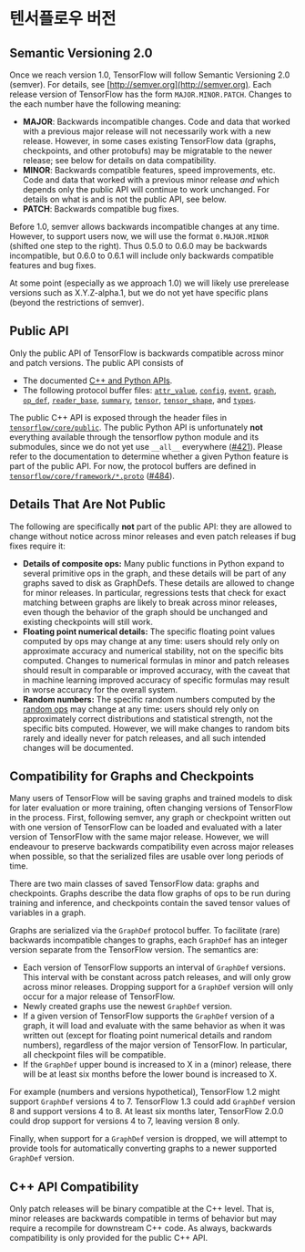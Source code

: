 # 텐서플로우 버전

## Semantic Versioning 2.0

Once we reach version 1.0, TensorFlow will follow Semantic Versioning 2.0 (semver). For details, see [http://semver.org](http://semver.org).  Each release version of TensorFlow has the form `MAJOR.MINOR.PATCH`.  Changes to the each number have the following meaning:

* **MAJOR**:  Backwards incompatible changes.  Code and data that worked with a previous major release will not necessarily work with a new release. However, in some cases existing TensorFlow data (graphs, checkpoints, and other protobufs) may be migratable to the newer release; see below for details on data compatibility.
* **MINOR**: Backwards compatible features, speed improvements, etc.  Code and data that worked with a previous minor release _and_ which depends only the public API will continue to work unchanged.  For details on what is and is not the public API, see below.
* **PATCH**: Backwards compatible bug fixes.

Before 1.0, semver allows backwards incompatible changes at any time.  However, to support users now, we will use the format `0.MAJOR.MINOR` (shifted one step to the right).  Thus 0.5.0 to 0.6.0 may be backwards incompatible, but 0.6.0 to 0.6.1 will include only backwards compatible features and bug fixes.

At some point (especially as we approach 1.0) we will likely use prerelease versions such as X.Y.Z-alpha.1, but we do not yet have specific plans (beyond the restrictions of semver).

## Public API

Only the public API of TensorFlow is backwards compatible across minor and patch versions.  The public API consists of

* The documented [C++ and Python APIs](../api\_docs/).
* The following protocol buffer files: [`attr_value`](https://github.com/tensorflow/tensorflow/blob/master/tensorflow/core/framework/attr\_value.proto), [`config`](https://github.com/tensorflow/tensorflow/blob/master/tensorflow/core/protobuf/config.proto), [`event`](https://github.com/tensorflow/tensorflow/blob/master/tensorflow/core/util/event.proto), [`graph`](https://github.com/tensorflow/tensorflow/blob/master/tensorflow/core/framework/graph.proto), [`op_def`](https://github.com/tensorflow/tensorflow/blob/master/tensorflow/core/framework/op\_def.proto), [`reader_base`](https://github.com/tensorflow/tensorflow/blob/master/tensorflow/core/kernels/reader\_base.proto), [`summary`](https://github.com/tensorflow/tensorflow/blob/master/tensorflow/core/framework/summary.proto), [`tensor`](https://github.com/tensorflow/tensorflow/blob/master/tensorflow/core/framework/tensor.proto), [`tensor_shape`](https://github.com/tensorflow/tensorflow/blob/master/tensorflow/core/framework/tensor\_shape.proto), and [`types`](https://github.com/tensorflow/tensorflow/blob/master/tensorflow/core/framework/types.proto).

The public C++ API is exposed through the header files in [`tensorflow/core/public`](https://github.com/tensorflow/tensorflow/tree/master/tensorflow/core/public). The public Python API is unfortunately **not** everything available through the tensorflow python module and its submodules, since we do not yet use `__all__` everywhere ([#421](https://github.com/tensorflow/tensorflow/issues/421)).  Please refer to the documentation to determine whether a given Python feature is part of the public API. For now, the protocol buffers are defined in [`tensorflow/core/framework/*.proto`](https://github.com/tensorflow/tensorflow/tree/master/tensorflow/core/framework) ([#484](https://github.com/tensorflow/tensorflow/issues/484)).

## Details That Are Not Public

The following are specifically **not** part of the public API: they are allowed to change without notice across minor releases and even patch releases if bug fixes require it:

* **Details of composite ops:**  Many public functions in Python expand to several primitive ops in the graph, and these details will be part of any graphs saved to disk as GraphDefs.  These details are allowed to change for minor releases. In particular, regressions tests that check for exact matching between graphs are likely to break across minor releases, even though the behavior of the graph should be unchanged and existing checkpoints will still work.
* **Floating point numerical details:** The specific floating point values computed by ops may change at any time: users should rely only on approximate accuracy and numerical stability, not on the specific bits computed.  Changes to numerical formulas in minor and patch releases should result in comparable or improved accuracy, with the caveat that in machine learning improved accuracy of specific formulas may result in worse accuracy for the overall system.
* **Random numbers:** The specific random numbers computed by the [random ops](../api\_docs/python/constant\_op.html#random-tensors) may change at any time: users should rely only on approximately correct distributions and statistical strength, not the specific bits computed.  However, we will make changes to random bits rarely and ideally never for patch releases, and all such intended changes will be documented.

## Compatibility for Graphs and Checkpoints <a href="#graphs" id="graphs"></a>

Many users of TensorFlow will be saving graphs and trained models to disk for later evaluation or more training, often changing versions of TensorFlow in the process.  First, following semver, any graph or checkpoint written out with one version of TensorFlow can be loaded and evaluated with a later version of TensorFlow with the same major release.  However, we will endeavour to preserve backwards compatibility even across major releases when possible, so that the serialized files are usable over long periods of time.

There are two main classes of saved TensorFlow data: graphs and checkpoints. Graphs describe the data flow graphs of ops to be run during training and inference, and checkpoints contain the saved tensor values of variables in a graph.

Graphs are serialized via the `GraphDef` protocol buffer.  To facilitate (rare) backwards incompatible changes to graphs, each `GraphDef` has an integer version separate from the TensorFlow version.  The semantics are:

* Each version of TensorFlow supports an interval of `GraphDef` versions.  This interval with be constant across patch releases, and will only grow across minor releases.  Dropping support for a `GraphDef` version will only occur for a major release of TensorFlow.
* Newly created graphs use the newest `GraphDef` version.
* If a given version of TensorFlow supports the `GraphDef` version of a graph, it will load and evaluate with the same behavior as when it was written out (except for floating point numerical details and random numbers), regardless of the major version of TensorFlow.  In particular, all checkpoint files will be compatible.
* If the `GraphDef` upper bound is increased to X in a (minor) release, there will be at least six months before the lower bound is increased to X.

For example (numbers and versions hypothetical), TensorFlow 1.2 might support `GraphDef` versions 4 to 7.  TensorFlow 1.3 could add `GraphDef` version 8 and support versions 4 to 8.  At least six months later, TensorFlow 2.0.0 could drop support for versions 4 to 7, leaving version 8 only.

Finally, when support for a `GraphDef` version is dropped, we will attempt to provide tools for automatically converting graphs to a newer supported `GraphDef` version.

## C++ API Compatibility

Only patch releases will be binary compatible at the C++ level.  That is, minor releases are backwards compatible in terms of behavior but may require a recompile for downstream C++ code.  As always, backwards compatibility is only provided for the public C++ API.
